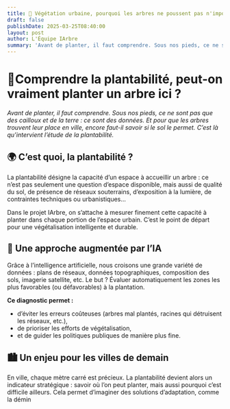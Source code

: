 ```yaml
---
title: 🌱 Végétation urbaine, pourquoi les arbres ne poussent pas n'importe où ?
draft: false
publishDate: 2025-03-25T08:40:00
layout: post
author: L'Équipe IArbre
summary: 'Avant de planter, il faut comprendre. Sous nos pieds, ce ne sont pas que des cailloux et de la terre : ce sont des données.'
---
```

# 🌱Comprendre la plantabilité, peut-on vraiment planter un arbre ici ?

_Avant de planter, il faut comprendre. Sous nos pieds, ce ne sont pas que des cailloux et de la terre : ce sont des données. Et pour que les arbres trouvent leur place en ville, encore faut-il savoir si le sol le permet. C’est là qu’intervient l’étude de la plantabilité._

## 🌍 C’est quoi, la plantabilité ?

La plantabilité désigne la capacité d’un espace à accueillir un arbre : ce n’est pas seulement une question d’espace disponible, mais aussi de qualité du sol, de présence de réseaux souterrains, d’exposition à la lumière, de contraintes techniques ou urbanistiques…

Dans le projet IArbre, on s’attache à mesurer finement cette capacité à planter dans chaque portion de l’espace urbain. C’est le point de départ pour une végétalisation intelligente et durable.

## 🧠 Une approche augmentée par l’IA

Grâce à l’intelligence artificielle, nous croisons une grande variété de données : plans de réseaux, données topographiques, composition des sols, imagerie satellite, etc. Le but ? Évaluer automatiquement les zones les plus favorables (ou défavorables) à la plantation.

**Ce diagnostic permet :**

- d’éviter les erreurs coûteuses (arbres mal plantés, racines qui détruisent les réseaux, etc.),
- de prioriser les efforts de végétalisation,
- et de guider les politiques publiques de manière plus fine.

## 🏙️ Un enjeu pour les villes de demain

En ville, chaque mètre carré est précieux. La plantabilité devient alors un indicateur stratégique : savoir où l’on peut planter, mais aussi pourquoi c’est difficile ailleurs. Cela permet d’imaginer des solutions d’adaptation, comme la démin
